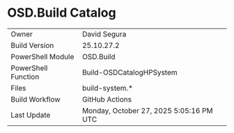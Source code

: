 ﻿# OSD.Build Catalog

| | |
|-|-|
| Owner | David Segura |
| Build Version | 25.10.27.2 |
| PowerShell Module | OSD.Build |
| PowerShell Function | Build-OSDCatalogHPSystem |
| Files | build-system.* |
| Build Workflow | GitHub Actions |
| Last Update | Monday, October 27, 2025 5:05:16 PM UTC |
